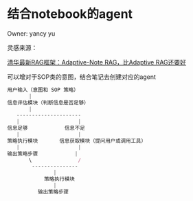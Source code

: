 # 结合notebook的agent

Owner: yancy yu

灵感来源：

[清华最新RAG框架：Adaptive-Note RAG，比Adaptive RAG还要好](https://mp.weixin.qq.com/s/9WKLpEMeAE2oKPeK6ci77Q)

可以增对于SOP类的意图，结合笔记去创建对应的agent

```jsx
用户输入（意图和 SOP 策略）
       |
信息评估模块（判断信息是否足够）
       |
   ---------------------
   |                   |
信息足够            信息不足
   |                   |
策略执行模块       信息获取模块（提问用户或调用工具）
   |                   |
输出策略步骤            |
       \               /
        ---------------
               |
            策略执行模块
               |
          输出策略步骤
```